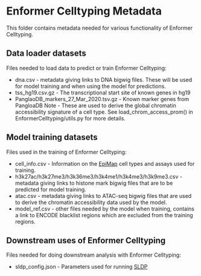 # Enformer Celltyping Metadata

This folder contains metadata needed for various functionality of
Enformer Celltyping. 

## Data loader datasets

Files needed to load data to predict or train Enformer Celltyping:

* dna.csv - metadata giving links to DNA bigwig files. These will be used
  for model training and when using the model for predictions.
* tss_hg19.csv.gz - The transcriptional start site of known genes in hg19
* PanglaoDB_markers_27_Mar_2020.tsv.gz - Known marker genes from PangloaDB
  Note - These are used to derive the global chromatin accessibility signature
  of a cell type. See load_chrom_access_prom() in EnformerCelltyping/utils.py 
  for more details.

## Model training datasets

Files used in the training of Enformer Celltyping:

* cell_info.csv - Information on the [EpiMap](http://compbio.mit.edu/epimap/)
  cell types and assays used for training.
* h3k27ac/h3k27me3/h3k36me3/h3k4me1/h3k4me3/h3k9me3.csv - metadata giving 
  links to histone mark bigwig files that are to be predicted for model
  training.
* atac.csv - metadata giving links to ATAC-seq bigwig files that are used to
  derive the chromatin accessibility data used by the model.
* model_ref.csv - other files needed by the model when training, contains a link
  to ENCODE blacklist regions which are excluded from the training regions.

## Downstream uses of Enformer Celltyping

Files needed for doing downstream analysis with Enformer Celltyping:

* sldp_config.json - Parameters used for running [SLDP](https://www.ncbi.nlm.nih.gov/pmc/articles/PMC6202062/)
